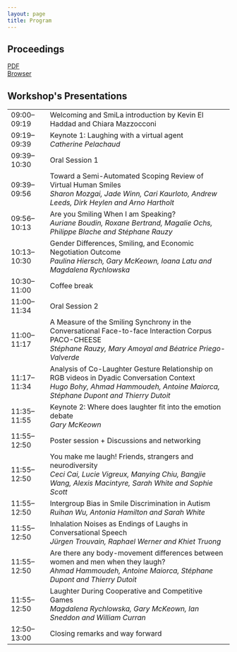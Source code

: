 ```yaml
---
layout: page
title: Program
---
```


<h2> Proceedings </h2>
<a href="http://www.lrec-conf.org/proceedings/lrec2022/workshops/SmiLa/2022.smila-1.0.pdf">PDF</a> <br> 
<a href="http://www.lrec-conf.org/proceedings/lrec2022/workshops/SmiLa/index.html">Browser</a>

<h2> Workshop's Presentations </h2>

<div align="center">

<table>
<tr><td>09:00–09:19</td><td>Welcoming and SmiLa introduction by Kevin El Haddad and Chiara Mazzocconi</td></tr>
<tr><td>09:19–09:39</td><td>Keynote 1: Laughing with a virtual agent<br><i>Catherine Pelachaud</i></td></tr>
<tr><td>09:39–10:30</td><td>Oral Session 1</td></tr>
<tr><td>09:39–09:56</td><td>Toward a Semi-Automated Scoping Review of Virtual Human Smiles<br><i>Sharon Mozgai, Jade Winn, Cari Kaurloto, Andrew Leeds, Dirk Heylen and Arno Hartholt</i></td></tr>
<tr><td>09:56–10:13</td><td>Are you Smiling When I am Speaking?
<br><i>Auriane Boudin, Roxane Bertrand, Magalie Ochs, Philippe Blache and Stéphane Rauzy</i></td></tr>
<tr><td>10:13–10:30</td><td>Gender Differences, Smiling, and Economic Negotiation Outcome <br><i>Paulina Hiersch, Gary McKeown, Ioana Latu and Magdalena Rychlowska</i></td></tr>
<tr><td>10:30–11:00</td><td>Coffee break</td></tr>
<tr><td>11:00–11:34</td><td>Oral Session 2</td></tr>
<tr><td>11:00–11:17</td><td>A Measure of the Smiling Synchrony in the Conversational Face-to-face Interaction Corpus PACO-CHEESE<br><i>Stéphane Rauzy, Mary Amoyal and Béatrice Priego-Valverde</i></td></tr>
<tr><td>11:17–11:34</td><td>Analysis of Co-Laughter Gesture Relationship on RGB videos in Dyadic Conversation Context<br><i>Hugo Bohy, Ahmad Hammoudeh, Antoine Maiorca, Stéphane Dupont and Thierry Dutoit</i></td></tr>
<tr><td>11:35–11:55</td><td>Keynote 2: Where does laughter fit into the emotion debate<br><i>Gary McKeown</i></td></tr>
<tr><td>11:55–12:50</td><td>Poster session + Discussions and networking</td></tr>
<tr><td>11:55–12:50</td><td>You make me laugh! Friends, strangers and neurodiversity<br><i>Ceci Cai, Lucie Vigreux, Manying Chiu, Bangjie Wang, Alexis Macintyre, Sarah White and Sophie Scott</i></td></tr>
<tr><td>11:55–12:50</td><td>Intergroup Bias in Smile Discrimination in Autism<br><i>Ruihan Wu, Antonia Hamilton and Sarah White</i></td></tr>
<tr><td>11:55–12:50</td><td>Inhalation Noises as Endings of Laughs in Conversational Speech<br><i>Jürgen Trouvain, Raphael Werner and Khiet Truong</i></td></tr>
<tr><td>11:55–12:50</td><td>Are there any body-movement differences between women and men when they laugh?<br><i>Ahmad Hammoudeh, Antoine Maiorca, Stéphane Dupont and Thierry Dutoit</i></td></tr>
<tr><td>11:55–12:50</td><td>Laughter During Cooperative and Competitive Games<br><i>Magdalena Rychlowska, Gary McKeown, Ian Sneddon and William Curran</i></td></tr>
<tr><td>12:50–13:00</td><td>Closing remarks and way forward</td></tr>
</table>

</div>